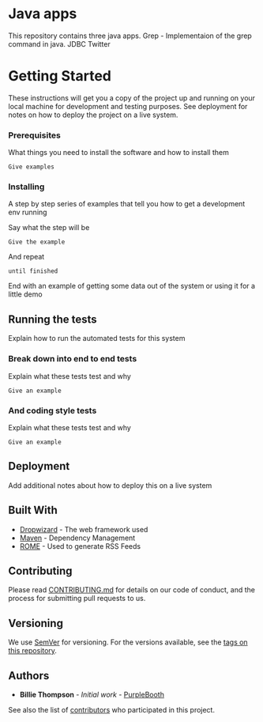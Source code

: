 # Java apps

This repository contains three java apps.
Grep - Implementaion of the grep command in java. 
JDBC
Twitter

# Getting Started

These instructions will get you a copy of the project up and running on your local machine for development and testing purposes. See deployment for notes on how to deploy the project on a live system.

### [](https://gist.github.com/PurpleBooth/109311bb0361f32d87a2#prerequisites)Prerequisites

What things you need to install the software and how to install them

```
Give examples

```

### [](https://gist.github.com/PurpleBooth/109311bb0361f32d87a2#installing)Installing

A step by step series of examples that tell you how to get a development env running

Say what the step will be

```
Give the example

```

And repeat

```
until finished

```

End with an example of getting some data out of the system or using it for a little demo

## [](https://gist.github.com/PurpleBooth/109311bb0361f32d87a2#running-the-tests)Running the tests

Explain how to run the automated tests for this system

### [](https://gist.github.com/PurpleBooth/109311bb0361f32d87a2#break-down-into-end-to-end-tests)Break down into end to end tests

Explain what these tests test and why

```
Give an example

```

### [](https://gist.github.com/PurpleBooth/109311bb0361f32d87a2#and-coding-style-tests)And coding style tests

Explain what these tests test and why

```
Give an example

```

## [](https://gist.github.com/PurpleBooth/109311bb0361f32d87a2#deployment)Deployment

Add additional notes about how to deploy this on a live system

## [](https://gist.github.com/PurpleBooth/109311bb0361f32d87a2#built-with)Built With

-   [Dropwizard](http://www.dropwizard.io/1.0.2/docs/)  - The web framework used
-   [Maven](https://maven.apache.org/)  - Dependency Management
-   [ROME](https://rometools.github.io/rome/)  - Used to generate RSS Feeds

## [](https://gist.github.com/PurpleBooth/109311bb0361f32d87a2#contributing)Contributing

Please read  [CONTRIBUTING.md](https://gist.github.com/PurpleBooth/b24679402957c63ec426)  for details on our code of conduct, and the process for submitting pull requests to us.

## [](https://gist.github.com/PurpleBooth/109311bb0361f32d87a2#versioning)Versioning

We use  [SemVer](http://semver.org/)  for versioning. For the versions available, see the  [tags on this repository](https://github.com/your/project/tags).

## [](https://gist.github.com/PurpleBooth/109311bb0361f32d87a2#authors)Authors

-   **Billie Thompson**  -  _Initial work_  -  [PurpleBooth](https://github.com/PurpleBooth)

See also the list of  [contributors](https://github.com/your/project/contributors)  who participated in this project.
<!--stackedit_data:
eyJoaXN0b3J5IjpbODY2ODUxODQ5XX0=
-->
